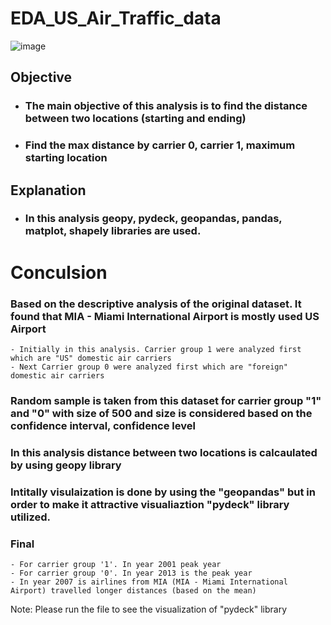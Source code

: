 # EDA_US_Air_Traffic_data
![image](https://user-images.githubusercontent.com/77428032/141299590-20ea68da-258c-4b24-b32b-4e45922d9f21.png)

## Objective

- ### __The main objective of this analysis is to find the distance between two locations (starting and ending)__
- ### __Find the max distance by carrier 0, carrier 1, maximum starting location__

## Explanation

- ### __In this analysis geopy, pydeck, geopandas, pandas, matplot, shapely libraries are used.__

# __Conculsion__

### Based on the descriptive analysis of the original dataset. It found that MIA - Miami International Airport is mostly used US Airport

    - Initially in this analysis. Carrier group 1 were analyzed first which are "US" domestic air carriers
    - Next Carrier group 0 were analyzed first which are "foreign" domestic air carriers

### Random sample is taken from this dataset for carrier group "1" and "0" with size of 500 and size is considered based on the confidence interval, confidence level

### In this analysis distance between two locations is calcaulated by using geopy library

### Intitally visulaization is done by using the "geopandas" but in order to make it attractive visualiaztion "pydeck" library utilized.

### __Final__

    - For carrier group '1'. In year 2001 peak year
    - For carrier group '0'. In year 2013 is the peak year
    - In year 2007 is airlines from MIA (MIA - Miami International Airport) travelled longer distances (based on the mean)
Note: Please run the file to see the visualization of "pydeck" library
